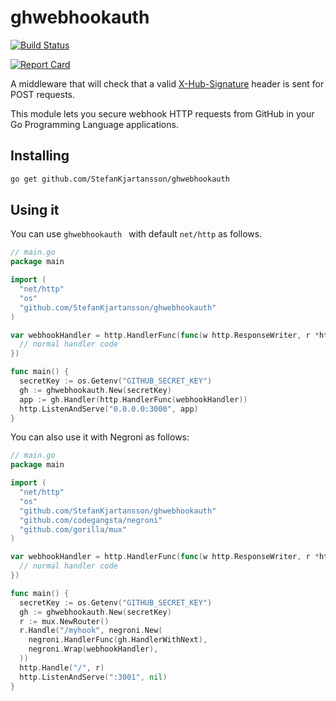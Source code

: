 # ghwebhookauth

[![Build Status](https://travis-ci.org/StefanKjartansson/ghwebhookauth.png?branch=master)](https://travis-ci.org/StefanKjartansson/ghwebhookauth)

[![Report Card](https://goreportcard.com/badge/github.com/StefanKjartansson/ghwebhookauth)](https://goreportcard.com/badge/github.com/StefanKjartansson/ghwebhookauth)

A middleware that will check that a valid [X-Hub-Signature](https://developer.github.com/webhooks/securing/) header is sent for POST requests.

This module lets you secure webhook HTTP requests from GitHub in your Go Programming Language applications. 

## Installing

````bash
go get github.com/StefanKjartansson/ghwebhookauth
````

## Using it

You can use `ghwebhookauth ` with default `net/http` as follows.

````go
// main.go
package main

import (
  "net/http"
  "os"
  "github.com/StefanKjartansson/ghwebhookauth"
)

var webhookHandler = http.HandlerFunc(func(w http.ResponseWriter, r *http.Request) {
  // normal handler code
})

func main() {
  secretKey := os.Getenv("GITHUB_SECRET_KEY")
  gh := ghwebhookauth.New(secretKey)
  app := gh.Handler(http.HandlerFunc(webhookHandler))
  http.ListenAndServe("0.0.0.0:3000", app)
}
````

You can also use it with Negroni as follows:

````go
// main.go
package main

import (
  "net/http"
  "os"
  "github.com/StefanKjartansson/ghwebhookauth"
  "github.com/codegangsta/negroni"
  "github.com/gorilla/mux"
)

var webhookHandler = http.HandlerFunc(func(w http.ResponseWriter, r *http.Request) {
  // normal handler code
})

func main() {
  secretKey := os.Getenv("GITHUB_SECRET_KEY")
  gh := ghwebhookauth.New(secretKey)
  r := mux.NewRouter()
  r.Handle("/myhook", negroni.New(
    negroni.HandlerFunc(gh.HandlerWithNext),
    negroni.Wrap(webhookHandler),
  ))
  http.Handle("/", r)
  http.ListenAndServe(":3001", nil)
}
````
